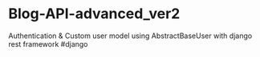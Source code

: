 # Blog-API-advanced_ver2
Authentication  &amp; Custom user model using  AbstractBaseUser with django rest framework
#django
